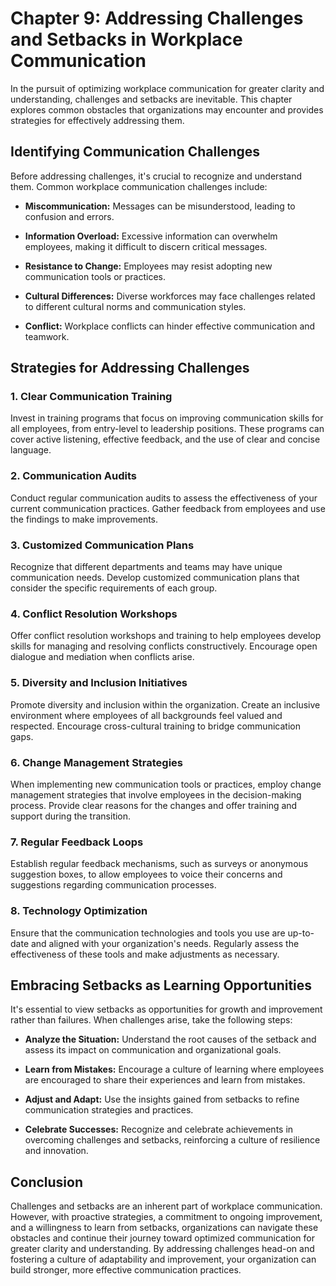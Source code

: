 Chapter 9: Addressing Challenges and Setbacks in Workplace Communication
========================================================================

In the pursuit of optimizing workplace communication for greater clarity and understanding, challenges and setbacks are inevitable. This chapter explores common obstacles that organizations may encounter and provides strategies for effectively addressing them.

Identifying Communication Challenges
------------------------------------

Before addressing challenges, it's crucial to recognize and understand them. Common workplace communication challenges include:

* **Miscommunication:** Messages can be misunderstood, leading to confusion and errors.

* **Information Overload:** Excessive information can overwhelm employees, making it difficult to discern critical messages.

* **Resistance to Change:** Employees may resist adopting new communication tools or practices.

* **Cultural Differences:** Diverse workforces may face challenges related to different cultural norms and communication styles.

* **Conflict:** Workplace conflicts can hinder effective communication and teamwork.

Strategies for Addressing Challenges
------------------------------------

### 1. **Clear Communication Training**

Invest in training programs that focus on improving communication skills for all employees, from entry-level to leadership positions. These programs can cover active listening, effective feedback, and the use of clear and concise language.

### 2. **Communication Audits**

Conduct regular communication audits to assess the effectiveness of your current communication practices. Gather feedback from employees and use the findings to make improvements.

### 3. **Customized Communication Plans**

Recognize that different departments and teams may have unique communication needs. Develop customized communication plans that consider the specific requirements of each group.

### 4. **Conflict Resolution Workshops**

Offer conflict resolution workshops and training to help employees develop skills for managing and resolving conflicts constructively. Encourage open dialogue and mediation when conflicts arise.

### 5. **Diversity and Inclusion Initiatives**

Promote diversity and inclusion within the organization. Create an inclusive environment where employees of all backgrounds feel valued and respected. Encourage cross-cultural training to bridge communication gaps.

### 6. **Change Management Strategies**

When implementing new communication tools or practices, employ change management strategies that involve employees in the decision-making process. Provide clear reasons for the changes and offer training and support during the transition.

### 7. **Regular Feedback Loops**

Establish regular feedback mechanisms, such as surveys or anonymous suggestion boxes, to allow employees to voice their concerns and suggestions regarding communication processes.

### 8. **Technology Optimization**

Ensure that the communication technologies and tools you use are up-to-date and aligned with your organization's needs. Regularly assess the effectiveness of these tools and make adjustments as necessary.

Embracing Setbacks as Learning Opportunities
--------------------------------------------

It's essential to view setbacks as opportunities for growth and improvement rather than failures. When challenges arise, take the following steps:

* **Analyze the Situation:** Understand the root causes of the setback and assess its impact on communication and organizational goals.

* **Learn from Mistakes:** Encourage a culture of learning where employees are encouraged to share their experiences and learn from mistakes.

* **Adjust and Adapt:** Use the insights gained from setbacks to refine communication strategies and practices.

* **Celebrate Successes:** Recognize and celebrate achievements in overcoming challenges and setbacks, reinforcing a culture of resilience and innovation.

Conclusion
----------

Challenges and setbacks are an inherent part of workplace communication. However, with proactive strategies, a commitment to ongoing improvement, and a willingness to learn from setbacks, organizations can navigate these obstacles and continue their journey toward optimized communication for greater clarity and understanding. By addressing challenges head-on and fostering a culture of adaptability and improvement, your organization can build stronger, more effective communication practices.
